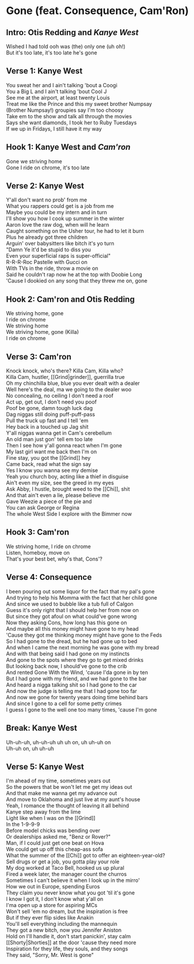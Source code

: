 # Gone (feat. Consequence, Cam'Ron)

## Intro: Otis Redding and _Kanye West_

Wished I had told ooh was (the) only one (uh oh!)  
But it's too late, it's too late he's gone  

## Verse 1: Kanye West

You sweat her and I ain't talking 'bout a Coogi  
You a Big L and I ain't talking 'bout Cool J  
See me at the airport, at least twenty Louis  
Treat me like the Prince and this my sweet brother Numpsay  
(Brother Numpsay!) groupies say I'm too choosy  
Take em to the show and talk all through the movies  
Says she want diamonds, I took her to Ruby Tuesdays  
If we up in Fridays, I still have it my way  

## Hook 1: Kanye West and _Cam'ron_

Gone we striving home  
Gone I ride on chrome, it's too late  

## Verse 2: Kanye West

Y'all don't want no prob' from me  
What you rappers could get is a job from me  
Maybe you could be my intern and in turn  
I'll show you how I cook up summer in the winter  
Aaron love the raw dog, when will he learn  
Caught something on the Usher tour, he had to let it burn  
Plus he already got three children  
Arguin' over babysitters like bitch it's yo turn  
"Damn Ye it'd be stupid to diss you  
Even your superficial raps is super-official"  
R-R-R-Roc Pastelle with Gucci on  
With TVs in the ride, throw a movie on  
Said he couldn't rap now he at the top with Doobie Long  
'Cause I dookied on any song that they threw me on, gone  

## Hook 2: Cam'ron and Otis Redding

We striving home, gone  
I ride on chrome  
We striving home  
We striving home, gone (Killa)  
I ride on chrome  

## Verse 3: Cam'ron

Knock knock, who's there? Killa Cam, Killa who?  
Killa Cam, hustler, [[Grind|grinder]], guerrilla true  
Oh my chinchilla blue, blue you ever dealt with a dealer  
Well here's the deal, ma we going to the dealer woo  
No concealing, no ceiling I don't need a roof  
Act up, get out, I don't need you poof  
Poof be gone, damn tough luck dag  
Dag niggas still doing puff-puff-pass  
Pull the truck up fast and I tell 'em  
Hey back in a touched up Jag shit  
Y'all niggas wanna get in Cam's cerebellum  
An old man just gon' tell em too late  
Then I see how y'all gonna react when I'm gone  
My last girl want me back then I'm on  
Fine stay, you got the [[Grind]] hey  
Came back, read what the sign say  
Yes I know you wanna see my demise  
Yeah you church boy, acting like a thief in disguise  
Ain't even my size, see the greed in my eyes  
Ask Abby, I hustle, brought weed to the [[Chi]], shit  
And that ain't even a lie, please believe me  
Gave Weezie a piece of the pie and  
You can ask George or Regina  
The whole West Side I explore with the Bimmer now  

## Hook 3: Cam'ron

We striving home, I ride on chrome  
Listen, homeboy, move on  
That's your best bet, why's that, Cons'?  

## Verse 4: Consequence

I been pouring out some liquor for the fact that my pal's gone  
And trying to help his Momma with the fact that her child gone  
And since we used to bubble like a tub full of Calgon  
Guess it's only right that I should help her from now on  
But since they got afoul on what could've gone wrong  
Now they asking Cons, how long has this gone on  
And maybe all this money might have gone to my head  
'Cause they got me thinking money might have gone to the Feds  
So I had gone to the dread, but he had gone up to bed  
And when I came the next morning he was gone with my bread  
And with that being said I had gone on my instincts  
And gone to the spots where they go to get mixed drinks  
But looking back now, I should've gone to the crib  
And rented Gone With the Wind, 'cause I'da gone in by ten  
But I had gone with my friend, and we had gone to the bar  
And heard a nigga talking shit so I had gone to the car  
And now the judge is telling me that I had gone too far  
And now we gone for twenty years doing time behind bars  
And since I gone to a cell for some petty crimes  
I guess I gone to the well one too many times, 'cause I'm gone  

## Break: Kanye West

Uh-uh-uh, uh-uh-uh uh uh on, uh uh-uh on  
Uh-uh on, uh uh-uh  

## Verse 5: Kanye West

I'm ahead of my time, sometimes years out  
So the powers that be won't let me get my ideas out  
And that make me wanna get my advance out  
And move to Oklahoma and just live at my aunt's house  
Yeah, I romance the thought of leaving it all behind  
Kanye step away from the lime  
Light like when I was on the [[Grind]]  
In the 1-9-9-9  
Before model chicks was bending over  
Or dealerships asked me, "Benz or Rover?"  
Man, if I could just get one beat on Hova  
We could get up off this cheap-ass sofa  
What the summer of the [[Chi]] got to offer an eighteen-year-old?  
Sell drugs or get a job, you gotta play your role  
My dog worked at Taco Bell, hooked us up plural  
Fired a week later, the manager count the churros  
Sometimes I can't believe it when I look up in the mirro'  
How we out in Europe, spending Euros  
They claim you never know what you got 'til it's gone  
I know I got it, I don't know what y'all on  
I'ma open up a store for aspiring MCs  
Won't sell 'em no dream, but the inspiration is free  
But if they ever flip sides like Anakin  
You'll sell everything including the mannequin  
They got a new bitch, now you Jennifer Aniston  
Hold on I'll handle it, don't start panickin', stay calm  
[[Shorty|Shorties]] at the door 'cause they need more  
Inspiration for they life, they souls, and they songs  
They said, "Sorry, Mr. West is gone"
